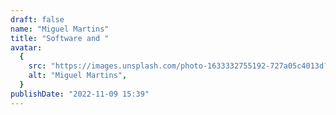 ```yaml
---
draft: false
name: "Miguel Martins"
title: "Software and "
avatar:
  {
    src: "https://images.unsplash.com/photo-1633332755192-727a05c4013d?&fit=crop&w=280",
    alt: "Miguel Martins",
  }
publishDate: "2022-11-09 15:39"
---
```

